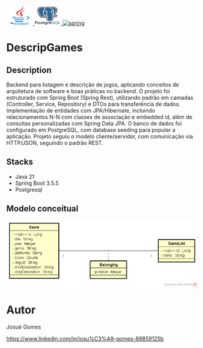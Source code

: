 




<p align="left"> <a href="https://www.java.com" target="_blank" rel="noreferrer"> 
<img src="https://raw.githubusercontent.com/devicons/devicon/master/icons/java/java-original.svg" alt="java" width="70" height="50"/>
</a> <a href="https://www.postgresql.org" target="_blank" rel="noreferrer"> 
<img src="https://raw.githubusercontent.com/devicons/devicon/master/icons/postgresql/postgresql-original-wordmark.svg" alt="postgresql" width="70" height="50"/> </a> <a href="https://spring.io/" target="_blank" rel="noreferrer">
<img src="https://www.vectorlogo.zone/logos/springio/springio-icon.svg" alt="spring" width="70" height="50"/> </a> </p>

# DescripGames
## Description
Backend para listagem e descrição de jogos, aplicando conceitos de arquitetura de software e boas práticas no backend. O projeto foi estruturado com Spring Boot (Spring Rest), utilizando padrão em camadas (Controller, Service, Repository) e DTOs para transferência de dados. Implementação de entidades com JPA/Hibernate, incluindo relacionamentos N-N com classes de associação e embedded id, além de consultas personalizadas com Spring Data JPA. O banco de dados foi configurado em PostgreSQL, com database seeding para popular a aplicação. Projeto seguiu o modelo cliente/servidor, com comunicação via HTTP/JSON, seguindo o padrão REST. 

## Stacks
- Java 21
- Spring Boot 3.5.5
- Postgresql

## Modelo conceitual
![Modelo Conceitual](https://raw.githubusercontent.com/devsuperior/java-spring-dslist/main/resources/dslist-model.png)

# Autor

Josué Gomes

https://www.linkedin.com/in/josu%C3%A9-gomes-89859125b
